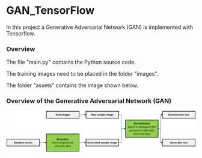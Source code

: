 # GAN_TensorFlow

In this project a Generative Adversarial Network (GAN) is implemented with Tensorflow.

### Overview

The file "main.py" contains the Python source code.

The training images need to be placed in the folder "images".

The folder "assets" contains the image shown below.

### Overview of the Generative Adversarial Network (GAN)

![alt text](https://github.com/jkrn/GAN_TensorFlow/blob/main/assets/GAN.png?raw=true)
